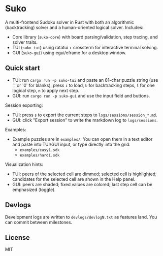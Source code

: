 # Suko

A multi-frontend Sudoku solver in Rust with both an algorithmic (backtracking) solver and a human-oriented logical solver. Includes:

- Core library (`suko-core`) with board parsing/validation, step tracing, and solver traits.
- TUI (`suko-tui`) using ratatui + crossterm for interactive terminal solving.
- GUI (`suko-gui`) using egui/eframe for a desktop window.

## Quick start

- TUI: run `cargo run -p suko-tui` and paste an 81-char puzzle string (use '.' or '0' for blanks), press `i` to load, `b` for backtracking steps, `l` for one logical step, `n` to apply next step.
- GUI: run `cargo run -p suko-gui` and use the input field and buttons.

Session exporting:
- TUI: press `s` to export the current steps to `logs/sessions/session_*.md`.
- GUI: click "Export session" to write the markdown log to `logs/sessions`.

Examples:
- Example puzzles are in `examples/`. You can open them in a text editor and paste into TUI/GUI input, or type directly into the grid.
	- `examples/easy1.sdk`
	- `examples/hard1.sdk`

Visualization hints:
- TUI: peers of the selected cell are dimmed; selected cell is highlighted; candidates for the selected cell are shown in the Help panel.
- GUI: peers are shaded; fixed values are colored; last step cell can be emphasized (toggle).

## Devlogs

Development logs are written to `devlogs/devlogN.txt` as features land. You can commit between milestones.

## License

MIT
